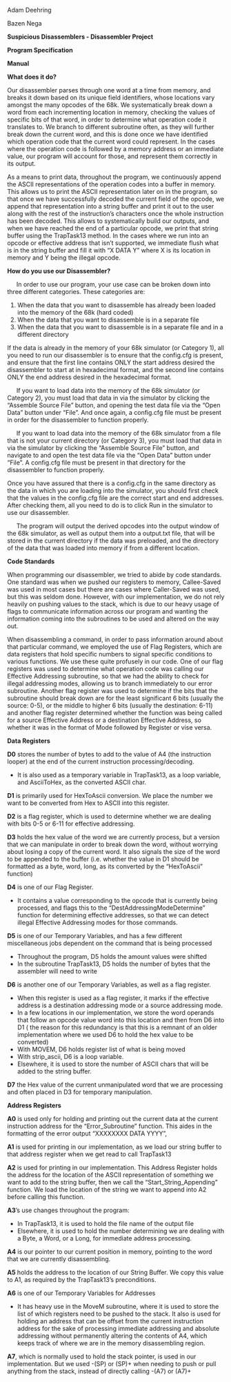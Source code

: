 ﻿Adam Deehring

Bazen Nega

**Suspicious Disassemblers - Disassembler Project** 

**Program Specification**

**Manual**

**What does it do?**

Our disassembler parses through one word at a time from memory, and breaks it down based on its unique field identifiers, whose locations vary amongst the many opcodes of the 68k. We systematically break down a word from each incrementing location in memory, checking the values of specific bits of that word, in order to determine what operation code it translates to. We branch to different subroutine often, as they will further break down the current word, and this is done once we have identified which operation code that the current word could represent. In the cases where the operation code is followed by a memory address or an immediate value, our program will account for those, and represent them correctly in its output.

As a means to print data, throughout the program, we continuously append the ASCII representations of the operation codes into a buffer in memory. This allows us to print the ASCII representation later on in the program, so that once we have successfully decoded the current field of the opcode, we append that representation into a string buffer and print it out to the user along with the rest of the instruction’s characters once the whole instruction has been decoded. This allows to systematically build our outputs, and when we have reached the end of a particular opcode, we print that string buffer using the TrapTask13 method. In the cases where we run into an opcode or effective address that isn’t supported, we immediate flush what is in the string buffer and fill it with “X DATA Y” where X is its location in memory and Y being the illegal opcode. 

**How do you use our Disassembler?**

`	`In order to use our program, your use case can be broken down into three different categories. These categories are:

1. When the data that you want to disassemble has already been loaded into the memory of the 68k (hard coded)
1. When the data that you want to disassemble is in a separate file
1. When the data that you want to disassemble is in a separate file and in a different directory

If the data is already in the memory of your 68k simulator (or Category 1), all you need to run our disassembler is to ensure that the config.cfg is present, and ensure that the first line contains ONLY the start address desired the disassembler to start at in hexadecimal format, and the second line contains ONLY the end address desired in the hexadecimal format. 

`	`If you want to load data into the memory of the 68k simulator (or Category 2), you must load that data in via the simulator by clicking the “Assemble Source File” button, and opening the test data file via the “Open Data” button under “File”.  And once again, a config.cfg file must be present in order for the disassembler to function properly. 

`	`If you want to load data into the memory of the 68k simulator from a file that is not your current directory (or Category 3), you must load that data in via the simulator by clicking the “Assemble Source File” button, and navigate to and open the test data file via the “Open Data” button under “File”. A config.cfg file must be present in that directory for the disassembler to function properly. 

Once you have assured that there is a config.cfg in the same directory as the data in which you are loading into the simulator, you should first check that the values in the config.cfg file are the correct start and end addresses. After checking them, all you need to do is to click Run in the simulator to use our disassembler.

`	`The program will output the derived opcodes into the output window of the 68k simulator, as well as output them into a output.txt file, that will be stored in the current directory if the data was preloaded, and the directory of the data that was loaded into memory if from a different location.



**Code Standards**

When programming our disassembler, we tried to abide by code standards. One standard was when we pushed our registers to memory, Callee-Saved was used in most cases  but there are cases where Caller-Saved was used, but this was seldom done. However, with our implementation, we do not rely heavily on pushing values to the stack, which is due to our heavy usage of flags to communicate information across our program and wanting the information coming into the subroutines to be used and altered on the way out. 

When disassembling a command, in order to pass information around about that particular command, we employed the use of Flag Registers, which are data registers that hold specific numbers to signal specific conditions to various functions. We use these quite profusely in our code. One of our flag registers was used to determine what operation code was calling our Effective Addressing subroutine, so that we had the ability to check for illegal addressing modes, allowing us to branch immediately to our error subroutine. Another flag register was used to determine if the bits that the subroutine should break down are for the least significant 6 bits (usually the source: 0-5), or the middle to higher 6 bits (usually the destination: 6-11) and another flag register determined whether the function was being called for a source Effective Address or a destination Effective Address, so whether it was in the format of Mode followed by Register or vise versa.

**Data Registers**

**D0** stores the number of bytes to add to the value of A4 (the instruction looper) at the end of the current instruction processing/decoding.

- It is also used as a temporary variable in TrapTask13, as a loop variable, and AsciiToHex, as the converted ASCII char. 

**D1** is primarily used for HexToAscii conversion. We place the number we want to be converted from Hex to ASCII into this register.  

**D2** is a flag register, which is used to determine whether we are dealing with bits 0-5 or 6-11 for effective addressing.

**D3** holds the hex value of the word we are currently process, but a version that we can manipulate in order to break down the word, without worrying about losing a copy of the current word. It also signals the size of the word to be appended to the buffer (i.e. whether the value in D1 should be formatted as a byte, word, long, as its converted by the “HexToAscii” function)

**D4** is one of our Flag Register. 

- It contains a value corresponding to the opcode that is currently being processed, and flags this to the “DestAddressingModeDetermine” function for determining effective addresses, so that we can detect illegal Effective Addressing modes for those commands. 

**D5** is one of our Temporary Variables, and has a few different miscellaneous jobs dependent on the command that is being processed

- Throughout the program, D5 holds the amount values were shifted
- In the subroutine TrapTask13, D5 holds the number of bytes that the assembler will need to write

**D6** is another one of our Temporary Variables, as well as a flag register.

- When this register is used as a flag register, it marks if the effective address is a destination addressing mode or a source addressing mode. 
- In a few locations in our implementation, we store the word operands that follow an opcode value word into this location and then from D6 into D1 ( the reason for this redundancy is that this is a remnant of an older implementation where we used D6 to hold the hex value to be converted)
- With MOVEM, D6 holds register list of what is being moved
- With strip\_ascii, D6 is a loop variable.
- Elsewhere, it is used to store the number of ASCII chars that will be added to the string buffer.

**D7** the Hex value of the current unmanipulated word that we are processing and often placed in D3 for temporary manipulation. 

**Address Registers**

**A0** is used only for holding and printing out the current data at the current instruction address for the “Error\_Subroutine” function. This aides in the formatting of the error output “XXXXXXXX DATA YYYY”, 

**A1** is used for printing in our implementation, as we load our string buffer to that address register when we get read to call TrapTask13

**A2** is used for printing in our implementation. This Address Register holds the address for the location of the ASCII representation of something we want to add to the string buffer, then we call the “Start\_String\_Appending” function. We load the location of the string we want to append into A2 before calling this function. 

**A3**’s use changes throughout the program:

- In TrapTask13, it is used to hold the file name of the output file
- Elsewhere, it is used to hold the number determining we are dealing with a Byte, a Word, or a Long, for immediate address processing.

**A4** is our pointer to our current position in memory, pointing to the word that we are currently disassembling.

**A5** holds the address to the location of our String Buffer. We copy this value to A1, as required by the TrapTask13’s preconditions.

**A6** is one of our Temporary Variables for Addresses

- It has heavy use in the MoveM subroutine, where it is used to store the list of which registers need to be pushed to the stack. It also is used for holding an address that can be offset from the current instruction address for the sake of processing immediate addressing and absolute addressing without permanently altering the contents of A4, which keeps track of where we are in the memory disassembling region.

**A7**, which is normally used to hold the stack pointer, is used in our implementation. But we used -(SP) or (SP)+  when needing to push or pull anything from the stack, instead of directly calling -(A7) or (A7)+ 
